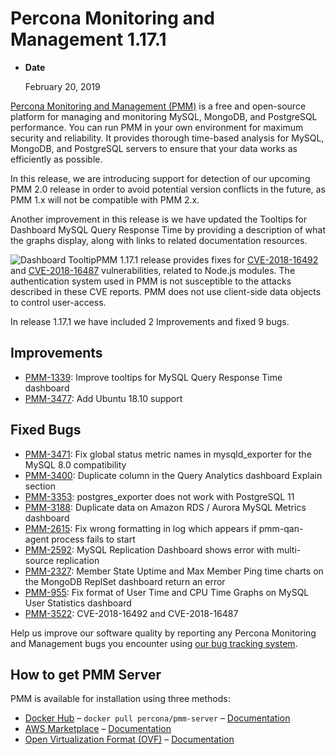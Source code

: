 # Percona Monitoring and Management 1.17.1

* **Date**

    February 20, 2019

[Percona Monitoring and Management (PMM)]({{PMMDOC}}) is a free and open-source platform for managing and monitoring MySQL, MongoDB, and PostgreSQL performance. You can run PMM in your own environment for maximum security and reliability. It provides thorough time-based analysis for MySQL, MongoDB, and PostgreSQL servers to ensure that your data works as efficiently as possible.

In this release, we are introducing support for detection of our upcoming PMM 2.0 release in order to avoid potential version conflicts in the future, as PMM 1.x will not be compatible with PMM 2.x.

Another improvement in this release is we have updated the Tooltips for Dashboard MySQL Query Response Time by providing a description of what the graphs display, along with links to related documentation resources.

<img src="https://www.percona.com/blog/wp-content/uploads/2019/02/GIFMaker.org_tCQcQD.gif" alt="Dashboard Tooltip">PMM 1.17.1 release provides fixes for [CVE-2018-16492](https://nvd.nist.gov/vuln/detail/CVE-2018-16492) and [CVE-2018-16487](https://nvd.nist.gov/vuln/detail/CVE-2018-16487) vulnerabilities, related to Node.js modules. The authentication system used in PMM is not susceptible to the attacks described in these CVE reports. PMM does not use client-side data objects to control user-access.

In release 1.17.1 we have included 2 Improvements and fixed 9 bugs.

## Improvements

* [PMM-1339](https://jira.percona.com/browse/PMM-1339): Improve tooltips for MySQL Query Response Time dashboard
* [PMM-3477](https://jira.percona.com/browse/PMM-3477): Add Ubuntu 18.10 support

## Fixed Bugs

* [PMM-3471](https://jira.percona.com/browse/PMM-3471): Fix global status metric names in mysqld_exporter for the MySQL 8.0 compatibility
* [PMM-3400](https://jira.percona.com/browse/PMM-3400): Duplicate column in the Query Analytics dashboard Explain section
* [PMM-3353](https://jira.percona.com/browse/PMM-3353): postgres_exporter does not work with PostgreSQL 11
* [PMM-3188](https://jira.percona.com/browse/PMM-3188): Duplicate data on Amazon RDS / Aurora MySQL Metrics dashboard
* [PMM-2615](https://jira.percona.com/browse/PMM-2615): Fix wrong formatting in log which appears if pmm-qan-agent process fails to start
* [PMM-2592](https://jira.percona.com/browse/PMM-2592): MySQL Replication Dashboard shows error with multi-source replication
* [PMM-2327](https://jira.percona.com/browse/PMM-2327): Member State Uptime and Max Member Ping time charts on the MongoDB ReplSet dashboard return an error
* [PMM-955](https://jira.percona.com/browse/PMM-955): Fix format of User Time and CPU Time Graphs on MySQL User Statistics dashboard
* [PMM-3522](https://jira.percona.com/browse/PMM-3522): CVE-2018-16492 and CVE-2018-16487

Help us improve our software quality by reporting any Percona Monitoring and Management bugs you encounter using [our bug tracking system](https://jira.percona.com/secure/Dashboard.jspa).

## How to get PMM Server

PMM is available for installation using three methods:

* [Docker Hub](https://hub.docker.com/r/percona/pmm-server/) – `docker pull percona/pmm-server` – [Documentation](../deploy/server/docker.md)
* [AWS Marketplace](https://aws.amazon.com/marketplace/pp/B077J7FYGX) – [Documentation](../deploy/server/ami.md)
* [Open Virtualization Format (OVF)](https://www.percona.com/downloads/pmm/) – [Documentation](../deploy/server/virtual-appliance.md)
